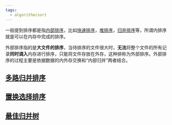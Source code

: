 ```yaml
---
tags:
  - algorithm/sort
---
```


一般提到排序都是指[内部排序](内部排序.md)，比如[快速排序](快速排序.md)，[堆排序](堆排序.md)，[归并排序](归并排序.md)等，所谓内排序就是可以在内存中完成的排序。

外部排序指的是**大文件的排序**，当待排序的文件很大时，**无法**将整个文件的所有记录**同时调入**内存进行排序，只能将文件存放在外存，这种排称为外部排序。外部排序的过程主要是依据数据的内外存交换和“内部归并”两者结合。

## [多路归并排序](多路归并排序.md)

## [置换选择排序](置换选择排序.md)



## [最佳归并树](最佳归并树.md)